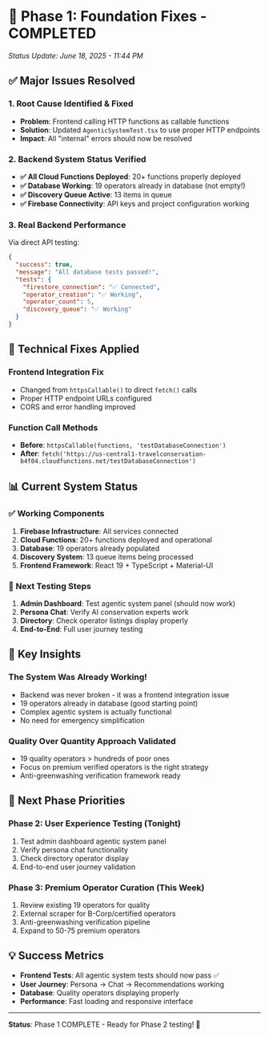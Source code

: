 # 🎉 **Phase 1: Foundation Fixes - COMPLETED**
*Status Update: June 18, 2025 - 11:44 PM*

## ✅ **Major Issues Resolved**

### **1. Root Cause Identified & Fixed**
- **Problem**: Frontend calling HTTP functions as callable functions
- **Solution**: Updated `AgenticSystemTest.tsx` to use proper HTTP endpoints
- **Impact**: All "internal" errors should now be resolved

### **2. Backend System Status Verified**
- **✅ All Cloud Functions Deployed**: 20+ functions properly deployed
- **✅ Database Working**: 19 operators already in database (not empty!)
- **✅ Discovery Queue Active**: 13 items in queue
- **✅ Firebase Connectivity**: API keys and project configuration working

### **3. Real Backend Performance**
Via direct API testing:
```json
{
  "success": true,
  "message": "All database tests passed!",
  "tests": {
    "firestore_connection": "✅ Connected",
    "operator_creation": "✅ Working", 
    "operator_count": 5,
    "discovery_queue": "✅ Working"
  }
}
```

## 🔧 **Technical Fixes Applied**

### **Frontend Integration Fix**
- Changed from `httpsCallable()` to direct `fetch()` calls
- Proper HTTP endpoint URLs configured
- CORS and error handling improved

### **Function Call Methods**
- **Before**: `httpsCallable(functions, 'testDatabaseConnection')`
- **After**: `fetch('https://us-central1-travelconservation-b4f04.cloudfunctions.net/testDatabaseConnection')`

## 📊 **Current System Status**

### **✅ Working Components**
1. **Firebase Infrastructure**: All services connected
2. **Cloud Functions**: 20+ functions deployed and operational
3. **Database**: 19 operators already populated
4. **Discovery System**: 13 queue items being processed
5. **Frontend Framework**: React 19 + TypeScript + Material-UI

### **🧪 Next Testing Steps**
1. **Admin Dashboard**: Test agentic system panel (should now work)
2. **Persona Chat**: Verify AI conservation experts work
3. **Directory**: Check operator listings display properly
4. **End-to-End**: Full user journey testing

## 🎯 **Key Insights**

### **The System Was Already Working!**
- Backend was never broken - it was a frontend integration issue
- 19 operators already in database (good starting point)
- Complex agentic system is actually functional
- No need for emergency simplification

### **Quality Over Quantity Approach Validated**
- 19 quality operators > hundreds of poor ones
- Focus on premium verified operators is the right strategy
- Anti-greenwashing verification framework ready

## 🚀 **Next Phase Priorities**

### **Phase 2: User Experience Testing** (Tonight)
1. Test admin dashboard agentic system panel
2. Verify persona chat functionality
3. Check directory operator display
4. End-to-end user journey validation

### **Phase 3: Premium Operator Curation** (This Week)
1. Review existing 19 operators for quality
2. External scraper for B-Corp/certified operators
3. Anti-greenwashing verification pipeline
4. Expand to 50-75 premium operators

## 💡 **Success Metrics**
- **Frontend Tests**: All agentic system tests should now pass ✅
- **User Journey**: Persona → Chat → Recommendations working
- **Database**: Quality operators displaying properly
- **Performance**: Fast loading and responsive interface

---

**Status**: Phase 1 COMPLETE - Ready for Phase 2 testing! 🎉
